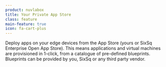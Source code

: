 ```yaml
---
product: nuvlabox
title: Your Private App Store
class: feature
main-feature: true
icon: fa-cart-plus
---
```


Deploy apps on your edge devices from the App Store (yours or SixSq Enterprise Open App Store). This means applications and virtual machines are provisioned in 1-click, from a catalogue of pre-defined blueprints. Blueprints can be provided by you, SixSq or any third party vendor.
